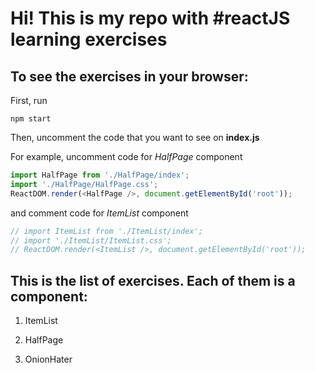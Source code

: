 # Hi! This is my repo with #reactJS learning exercises

## To see the exercises in your browser:

First, run

```
npm start
```

Then, uncomment the code that you want to see on **index.js**


For example, uncomment code for *HalfPage* component

```javascript
import HalfPage from './HalfPage/index';
import './HalfPage/HalfPage.css';
ReactDOM.render(<HalfPage />, document.getElementById('root'));
```
and comment code for *ItemList* component

```javascript
// import ItemList from './ItemList/index';
// import './ItemList/ItemList.css';
// ReactDOM.render(<ItemList />, document.getElementById('root'));
```

## This is the list of exercises. Each of them is a component:
1. ItemList

2. HalfPage

3. OnionHater
